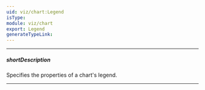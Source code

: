 ```yaml
---
uid: viz/chart:Legend
isType: 
module: viz/chart
export: Legend
generateTypeLink: 
---
```

---
##### shortDescription
Specifies the properties of a chart's legend.

---
<!--
The Chart UI component can include a legend - an explanatory component that helps you identify a series. Each series is represented by an item on a Legend. An item marker identifies the series color. An item label displays the series title. To set the required position for a legend and its items, to customize the font settings for item labels, and to specify the size of item markers, use the properties of the **legend** configuration object. To learn more on the legend and its properties, refer to the [Legend](/concepts/05%20UI%20Components/Chart/35%20Legend/00%20Overview.md '/Documentation/Guide/UI_Components/Chart/Legend/Overview/') topic.&lt;/p&gt;
-->